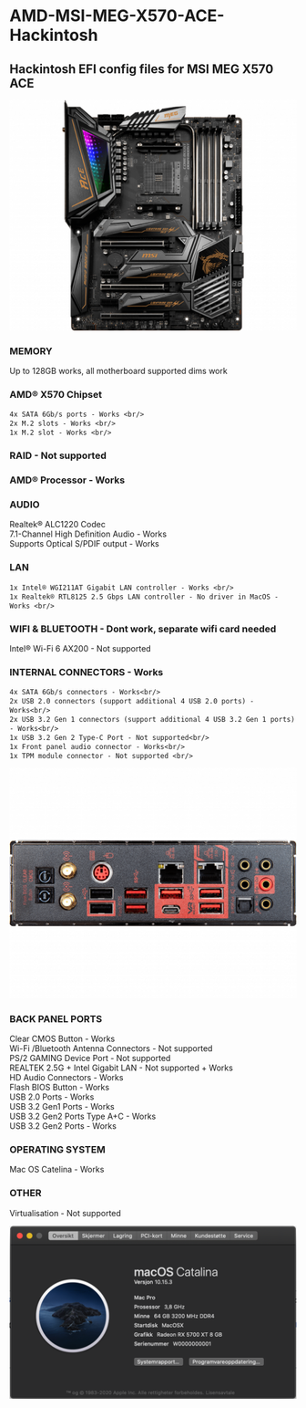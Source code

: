 # AMD-MSI-MEG-X570-ACE-Hackintosh
## Hackintosh EFI config files for MSI MEG X570 ACE

![MSI_X570_ACE](MSI_X570_Motherboard.png)

### MEMORY<br/>
Up to 128GB works, all motherboard supported dims work

### AMD® X570 Chipset<br/>
	4x SATA 6Gb/s ports - Works <br/>
	2x M.2 slots - Works <br/>
	1x M.2 slot - Works <br/>

### RAID - Not supported <br/>

### AMD® Processor - Works <br/>

### AUDIO <br/>
Realtek® ALC1220 Codec<br/>
	7.1-Channel High Definition Audio - Works<br/>
	Supports Optical S/PDIF output - Works <br/>
	
### LAN <br/>
	1x Intel® WGI211AT Gigabit LAN controller - Works <br/>
	1x Realtek® RTL8125 2.5 Gbps LAN controller - No driver in MacOS - Works <br/>
	
### WIFI & BLUETOOTH - Dont work, separate wifi card needed<br/>
Intel® Wi-Fi 6 AX200 - Not supported <br/>

### INTERNAL CONNECTORS - Works <br/>
	4x SATA 6Gb/s connectors - Works<br/>
	2x USB 2.0 connectors (support additional 4 USB 2.0 ports) - Works<br/>
	2x USB 3.2 Gen 1 connectors (support additional 4 USB 3.2 Gen 1 ports) - Works<br/>
	1x USB 3.2 Gen 2 Type-C Port - Not supported<br/>
	1x Front panel audio connector - Works<br/>
	1x TPM module connector - Not supported <br/>
	
![MSI_X570_ACE_BACK_IO](MSI_X570_Motherboard_IO.png)

### BACK PANEL PORTS <br/>
Clear CMOS Button - Works <br/>
Wi-Fi /Bluetooth Antenna Connectors - Not supported <br/>
PS/2 GAMING Device Port - Not supported <br/>
REALTEK 2.5G + Intel Gigabit LAN - Not supported + Works <br/>
HD Audio Connectors - Works <br/>
Flash BIOS Button - Works <br/>
USB 2.0 Ports - Works <br/>
USB 3.2 Gen1 Ports - Works <br/>
USB 3.2 Gen2 Ports Type A+C - Works <br/>
USB 3.2 Gen2 Ports  - Works <br/>


### OPERATING SYSTEM<br/>
Mac OS Catelina - Works <br/>

### OTHER <br/>
Virtualisation - Not supported <br/>

![Mac_OS_System_Information](MSI_x570_Hackintosh.png)

